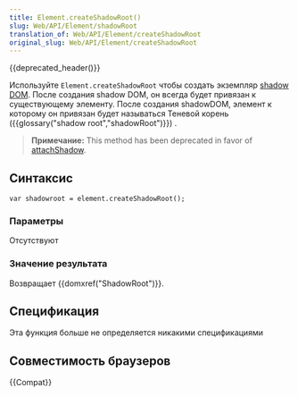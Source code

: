 ```yaml
---
title: Element.createShadowRoot()
slug: Web/API/Element/shadowRoot
translation_of: Web/API/Element/createShadowRoot
original_slug: Web/API/Element/createShadowRoot
---
```


{{deprecated_header()}}

Используйте `Element.createShadowRoot` чтобы создать экземпляр [shadow DOM](/ru/docs/Web/Web_Components/Using_shadow_DOM). После создания shadow DOM, он всегда будет привязан к существующему элементу. После создания shadowDOM, элемент к которому он привязан будет называться Теневой корень ({{glossary("shadow root","shadowRoot")}}) .

> **Примечание:** This method has been deprecated in favor of [attachShadow](/ru/docs/Web/API/Element/attachShadow).

## Синтаксис

```
var shadowroot = element.createShadowRoot();
```

### Параметры

Отсутствуют

### Значение результата

Возвращает {{domxref("ShadowRoot")}}.

## Спецификация

Эта функция больше не определяется никакими спецификациями

## Совместимость браузеров

{{Compat}}
